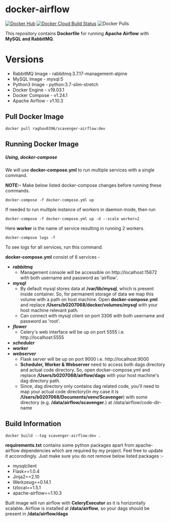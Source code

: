 # docker-airflow

[![Docker Hub](https://img.shields.io/badge/docker-ready-blue.svg)](https://hub.docker.com/r/raghav0396/scavenger-airflow)
[![Docker Cloud Build Status](https://img.shields.io/docker/cloud/build/raghav0396/scavenger-airflow)](https://hub.docker.com/r/raghav0396/scavenger-airflow/builds)
![Docker Pulls](https://img.shields.io/docker/pulls/raghav0396/scavenger-airflow)


This repository contains **Dockerfile** for running **Apache Airflow** with **MySQL and RabbitMQ**.

# Versions

- RabbitMQ Image - rabbitmq:3.7.17-management-alpine
- MySQL Image - mysql:5
- Python3 Image - python:3.7-slim-stretch
- Docker Engine - v19.03.1
- Docker Compose - v1.24.1
- Apache Airflow - v1.10.3

## Pull Docker Image
    docker pull raghav0396/scavenger-airflow:dev

## Running Docker Image
##### Using, docker-compose
We will use **docker-compose.yml** to run multiple services with a 
single command.

**NOTE:-** Make below listed docker-compose changes before running
 these commands.

    docker-compose -f docker-compose.yml up
If needed to run multiple instance of workers in daemon mode, then run
    
    docker-compose -f docker-compose.yml up -d --scale worker=2
Here **worker** is the name of service resulting in running 2 workers.
    
    docker-compose logs -f
To see logs for all services, run this command.

**docker-compose.yml** consist of 6 services - 

- ***rabbitmq***
    - Management console will be accessible on http://localhost:15672 
    with both username and password as 'airflow'.
- ***mysql***
    - By default mysql stores data at **/var/lib/mysql**, which is 
    present inside container. So, for permanent storage of data we map 
    this volume with a path on host machine. Open **docker-compose.yml**
     and replace **/Users/b0207068/docker/volumes/mysql** 
     with your host machine relevant path.
    - Can connect with mysql client on port 3306 with both username and 
    password as 'root'.
- ***flower***
    - Celery's web interface will be up on port 5555 i.e. 
    http://localhost:5555
- ***scheduler***
- ***worker***
- ***webserver***
    - Flask server will be up on port 9000 i.e. 
    http://localhost:9000
    - **Scheduler, Worker & Webserver** need to access both dags 
    directory and actual code directory. So, open docker-compose.yml 
    and replace **/Users/b0207068/airflow/dags** with your host 
    machine's dag directory path.
    - Since, dag directory only contains dag related code, you'll need 
    to map your actual code directory(in my case it is 
    **/Users/b0207068/Documents/venv/Scavenger**) with some directory
    (e.g. **/data/airflow/scavenger**.) at /data/airflow/code-dir-name 

## Build Information
    docker build --tag scavenger-airflow:dev .
**requirements.txt** contains some python packages apart from 
apache-airflow dependencies which are required by my project. Feel free 
to update it accorodingly. Just make sure you do not remove below listed
 packages :-

- mysqlclient
- Flask==1.0.4
- Jinja2==2.10
- Werkzeug==0.14.1
- tzlocal==1.5.1
- apache-airflow==1.10.3

Built image will run airflow with **CeleryExecutor** as it is 
horizontally scalable.
Airflow is installed at **/data/airflow**, so your dags should be 
present in **/data/airflow/dags** 



